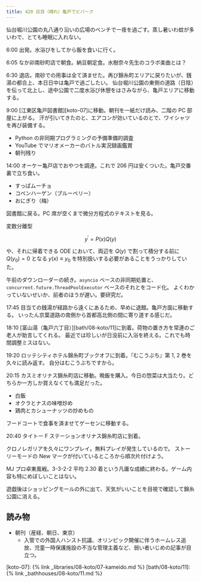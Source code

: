 ```yaml
---
title: 420 日目（晴れ）亀戸でビバーク
---
```


仙台堀川公園の丸八通り沿いの広場のベンチで一夜を過ごす。蒸し暑いわ蚊が多いわで、とても睡眠に入れない。

6:00 出発。水浴びをしてから飯を食いに行く。

6:05 なか卯南砂町店で朝食。納豆朝定食。水樹奈々先生のコラボ楽曲とは？

6:30 退店。南砂での用事は全て済ませた。再び錦糸町エリアに戻りたいが、銭湯の都合上、本日日中は亀戸で過ごしたい。
仙台堀川公園の東側の道路（日陰）を伝って北上し、途中公園で二度水浴び休憩をはさみながら、亀戸エリアに移動する。

9:00 [江東区亀戸図書館][koto-07]に移動。朝刊を一紙だけ読み、二階の PC 部屋に上がる。
汗が引いてきたのと、エアコンが効いているのとで、ワイシャツを再び装備する。

* Python の非同期プログラミングの予備準備的調査
* YouTube でマリオメーカーのバトル実況録画鑑賞
* 朝刊残り

14:00 オーケー亀戸店でおやつを調達。これで 206 円は安くついた。亀戸交番裏で立ち食い。

* すっぱムーチョ
* コペンハーゲン（ブルーベリー）
* おにぎり（梅）

図書館に戻る。PC 席が空くまで微分方程式のテキストを見る。

変数分離型

$$
y^\prime = P(x)Q(y)
$$

や、それに帰着できる ODE において、両辺を $Q(y)$ で割って積分する前に $Q(y_0) = 0$ となる
$y(x) \equiv y_0$ を特別扱いする必要があることをうっかりしていた。

午前のダウンローダーの続き。`asyncio` ベースの非同期処置と、`concurrent.future.ThreadPoolExecutor` ベースのそれとをコード化。
よくわかっていないせいか、前者のほうが遅い。要研究だ。

17:45 目当ての銭湯が経路から遠くにあるため、早めに退館。亀戸方面に移動する。
いったん京葉道路の南側から首都高北側の間に寄り道する感じだ。

18:10 [富山湯（亀戸六丁目）][bath/08-koto/11]に到着。荷物の置き方を常連のご老人が助言してくれる。
最近では珍しいが日没前に入浴を終える。これでも時間調整ミスはない。

19:20 ロッテシティホテル錦糸町ブックオフに到着。『むこうぶち』第 1, 2 巻を久々に読み返す。
自分はむこうぶちですから。

20:15 カスミオリナス錦糸町店に移動。晩飯を購入。今日の惣菜は大当たり。どちらか一方しか買えなくても満足だった。

* 白飯
* オクラとナスの味噌炒め
* 鶏肉とカシューナッツの炒めもの

フードコートで食事を済ませてゲーセンに移動する。

20:40 タイトー F ステーションオリナス錦糸町店に到着。

クロノレガリアを久々にワンプレイ。無料プレイが発生しているので。
ストーリーモードの New マークが付いているところから順次片付けよう。

MJ プロ卓東風戦。3-3-2-2 平均 2.30 着という凡庸な成績に終わる。ゲーム内容も特にめぼしいことはない。

遊戯後はショッピングモールの外に出て、天気がいいことを目視で確認して錦糸公園に消える。

## 読み物

* 朝刊（産経、朝日、東京）
  * 入管での外国人ハンスト抗議、オリンピック開催に伴うホームレス追放、児童一時保護施設の不当な管理主義など、弱い者いじめの記事が目立つ。

[koto-07]: {% link _libraries/08-koto/07-kameido.md %}
[bath/08-koto/11]: {% link _bathhouses/08-koto/11.md %}
